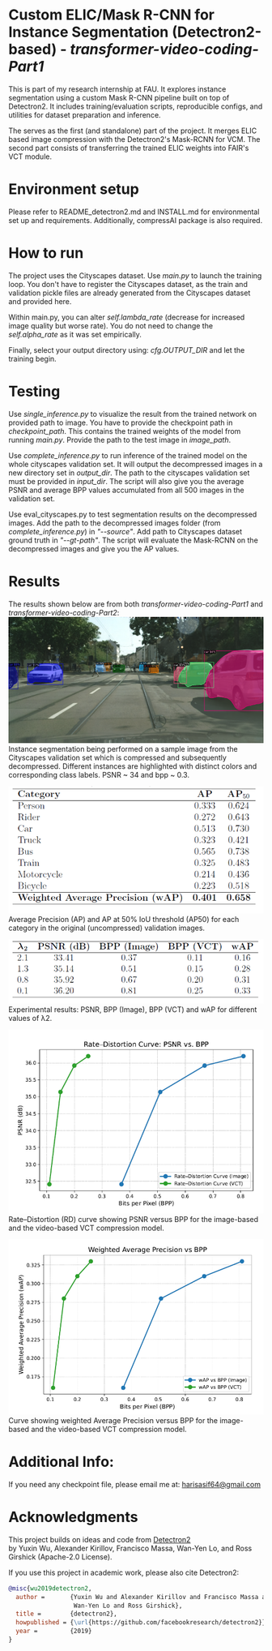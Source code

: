 # Custom ELIC/Mask R-CNN for Instance Segmentation (Detectron2-based) - _transformer-video-coding-Part1_

This is part of my research internship at FAU. It explores instance segmentation using a custom Mask R-CNN pipeline built on top of Detectron2. It includes training/evaluation scripts, reproducible configs, and utilities for dataset preparation and inference.

The serves as the first (and standalone) part of the project. It merges ELIC based image compression with the Detectron2's Mask-RCNN for VCM. The second part consists of transferring the trained ELIC weights into FAIR's VCT module.

# Environment setup

Please refer to README_detectron2.md and INSTALL.md for environmental set up and requirements. Additionally,
compressAI package is also required.

# How to run

The project uses the Cityscapes dataset. Use _main.py_ to launch the training loop. You don't have to register the Cityscapes dataset, as the train and validation pickle files are already generated from the Cityscapes dataset and provided here.

Within main.py, you can alter _self.lambda_rate_ (decrease for increased image quality but worse rate). You do not need to change the _self.alpha_rate_ as it was set empirically.

Finally, select your output directory using: _cfg.OUTPUT_DIR_ and let the training begin.

# Testing

Use _single_inference.py_ to visualize the result from the trained network on provided path to image. You have to provide the checkpoint path in _checkpoint_path_. This contains the trained weights of the model from running _main.py_. Provide the path to the test image in _image_path_.

Use _complete_inference.py_ to run inference of the trained model on the whole cityscapes validation set. It will output the decompressed images in a new directory set in _output_dir_. The path to the cityscapes validation set must be provided in _input_dir_. The script will also give you the average PSNR and average BPP values accumulated from all 500 images in the validation set.

Use eval_cityscapes.py to test segmentation results on the decompressed images. Add the path to the decompressed images folder (from _complete_inference.py_) in _"--source"_. Add path to Cityscapes dataset ground truth in _"--gt-path"_. The script will evaluate the Mask-RCNN on the decompressed images and give you the AP values.

# Results
The results shown below are from both _transformer-video-coding-Part1_ and _transformer-video-coding-Part2_:
![](docs/decompressed.png)
Instance segmentation being performed on a sample image
from the Cityscapes validation set which is compressed and subsequently
decompressed. Different instances are highlighted
with distinct colors and corresponding class labels. PSNR ~ 34 and bpp ~ 0.3.

![](docs/AP_uncompressed.png)
Average Precision (AP) and AP at 50% IoU threshold (AP50) for each category
in the original (uncompressed) validation images.

![](docs/AP_decompressed.png)
Experimental results: PSNR, BPP (Image), BPP (VCT) and wAP for different
values of λ2.

![](docs/DR_Curve.png)
Rate–Distortion (RD) curve showing PSNR versus BPP for the image-based and the video-based VCT compression model.

![](docs/AP_Curve.png)
Curve showing weighted Average Precision versus BPP for the image-based and the video-based VCT compression model.

# Additional Info:
If you need any checkpoint file, please email me at: harisasif64@gmail.com

# Acknowledgments
This project builds on ideas and code from [Detectron2](https://github.com/facebookresearch/detectron2)  
by Yuxin Wu, Alexander Kirillov, Francisco Massa, Wan-Yen Lo, and Ross Girshick (Apache-2.0 License).

If you use this project in academic work, please also cite Detectron2:

```bibtex
@misc{wu2019detectron2,
  author =       {Yuxin Wu and Alexander Kirillov and Francisco Massa and
                  Wan-Yen Lo and Ross Girshick},
  title =        {detectron2},
  howpublished = {\url{https://github.com/facebookresearch/detectron2}},
  year =         {2019}
}
